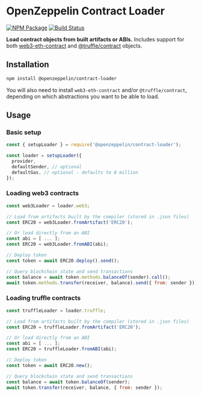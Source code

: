 # OpenZeppelin Contract Loader

[![NPM Package](https://img.shields.io/npm/v/@openzeppelin/contract-loader.svg)](https://www.npmjs.org/package/@openzeppelin/contract-loader)
[![Build Status](https://circleci.com/gh/OpenZeppelin/openzeppelin-contract-loader.svg?style=shield)](https://circleci.com/gh/OpenZeppelin/openzeppelin-contract-loader)

**Load contract objects from built artifacts or ABIs.** Includes support for both [web3-eth-contract](https://web3js.readthedocs.io/en/v1.2.0/web3-eth-contract.html) and [@truffle/contract](https://web3js.readthedocs.io/en/v1.2.0/web3-eth-contract.html) objects.

## Installation

```bash
npm install @openzeppelin/contract-loader
```

You will also need to install `web3-eth-contract` and/or `@truffle/contract`, depending on which abstractions you want to be able to load.

## Usage

### Basic setup

```javascript
const { setupLoader } = require('@openzeppelin/contract-loader');

const loader = setupLoader({
  provider,
  defaultSender, // optional
  defaultGas, // optional - defaults to 8 million
});
```

### Loading web3 contracts

```javascript
const web3Loader = loader.web3;

// Load from artifacts built by the compiler (stored in .json files)
const ERC20 = web3Loader.fromArtifact('ERC20');

// Or load directly from an ABI
const abi = [ ... ];
const ERC20 = web3Loader.fromABI(abi);

// Deploy token
const token = await ERC20.deploy().send();

// Query blockchain state and send transactions
const balance = await token.methods.balanceOf(sender).call();
await token.methods.transfer(receiver, balance).send({ from: sender });
```

### Loading truffle contracts

```javascript
const truffleLoader = loader.truffle;

// Load from artifacts built by the compiler (stored in .json files)
const ERC20 = truffleLoader.fromArtifact('ERC20');

// Or load directly from an ABI
const abi = [ ... ];
const ERC20 = truffleLoader.fromABI(abi);

// Deploy token
const token = await ERC20.new();

// Query blockchain state and send transactions
const balance = await token.balanceOf(sender);
await token.transfer(receiver, balance, { from: sender });
```
